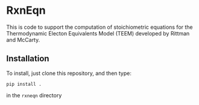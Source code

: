 # RxnEqn
This is code to support the computation of stoichiometric equations for the Thermodynamic Electon Equivalents Model (TEEM) developed by Rittman and McCarty.

## Installation
To install, just clone this repository, and then type:

```
pip install .
```

in the `rxneqn` directory